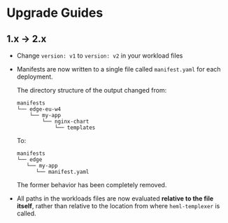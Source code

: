 # Upgrade Guides

## 1.x -> 2.x

- Change `version: v1` to `version: v2` in your workload files
- Manifests are now written to a single file called `manifest.yaml` for each deployment.
  
  The directory structure of the output changed from:

    ```shell
    manifests
    └── edge-eu-w4
        └── my-app
            └── nginx-chart
                └── templates
    ```

  To:

    ```shell
    manifests
    └── edge
       └── my-app
          └── manifest.yaml
    ```
  
  The former behavior has been completely removed.

- All paths in the workloads files are now evaluated **relative to the file itself**, rather than relative to the location from where `heml-templexer` is called.
